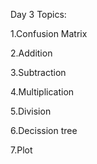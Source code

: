 Day 3 Topics:

1.Confusion Matrix

2.Addition

3.Subtraction

4.Multiplication

5.Division

6.Decission tree

7.Plot
